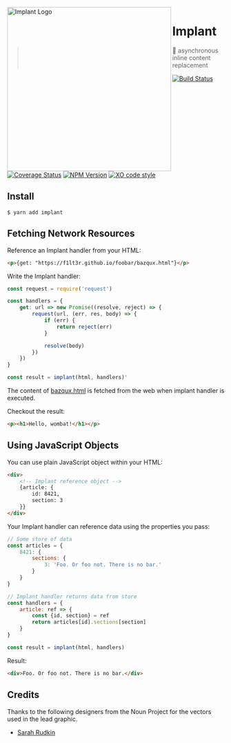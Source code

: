 <img alt="Implant Logo" src="https://f1lt3r.github.io/implant/implant-logo.png" align="left" width="380">

# Implant

> 🌱  asynchronous inline content replacement

[![Build Status](https://travis-ci.org/f1lt3r/implant.svg?branch=master)](https://travis-ci.org/F1LT3R/implant)
[![Coverage Status](https://coveralls.io/repos/github/F1LT3R/implant/badge.svg?branch=master)](https://coveralls.io/github/F1LT3R/implant?branch=master)
[![NPM Version](https://img.shields.io/npm/v/implant.svg)](https://www.npmjs.com/package/implant)
[![XO code style](https://img.shields.io/badge/code_style-XO-5ed9c7.svg)](https://github.com/sindresorhus/xo)

## Install

```
$ yarn add implant
```

## Fetching Network Resources

Reference an Implant handler from your HTML:

```html
<p>{get: "https://f1lt3r.github.io/foobar/bazqux.html"}</p>
```

Write the Implant handler:

```js
const request = require('request')

const handlers = {
    get: url => new Promise((resolve, reject) => {
        request(url, (err, res, body) => {
            if (err) {
                return reject(err)
            }

            resolve(body)
        })
    })
}

const result = implant(html, handlers)'
```

The content of [bazqux.html](https://f1lt3r.github.io/foobar/bazqux.html) is fetched from the web when implant handler is executed.

Checkout the result:

```html
<p><h1>Hello, wombat!</h1></p>
```

## Using JavaScript Objects

You can use plain JavaScript object within your HTML:

```html
<div>
    <!-- Implant reference object -->
    {article: {
        id: 8421,
        section: 3
    }}
</div>
```

Your Implant handler can reference data using the properties you pass: 

```js
// Some store of data
const articles = {
    8421: {
        sections: {
            3: 'Foo. Or foo not. There is no bar.'
        }
    }
}

// Implant handler returns data from store
const handlers = {
    article: ref => {
        const {id, section} = ref
        return articles[id].sections[section]
    }
}

const result = implant(html, handlers)
```

Result:

```html
<div>Foo. Or foo not. There is no bar.</div>
```

## Credits

Thanks to the following designers from the Noun Project for the vectors used in the lead graphic.

- [Sarah Rudkin](https://thenounproject.com/sarahdrudkin/)